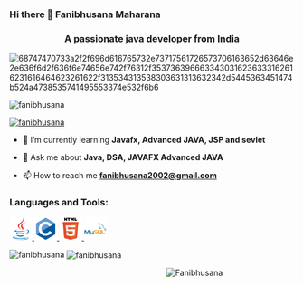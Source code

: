 ### Hi there 👋 Fanibhusana  Maharana

<h3 align="center">A passionate java developer from India</h3>

![68747470733a2f2f696d616765732e73717561726573706163652d63646e2e636f6d2f636f6e74656e742f76312f3537363966633430316236333162616231616464623261622f313534313538303631313632342d5445363451474b524a4738535741495553374e532f6b6](https://user-images.githubusercontent.com/125716338/229711039-af5c5827-846b-46b2-970c-50648245f1d6.gif)

<p align="left"> <img src="https://komarev.com/ghpvc/?username=fanibhusana&label=Profile%20views&color=0e75b6&style=flat" alt="fanibhusana" /> </p>

<p align="left"> <a href="https://github.com/ryo-ma/github-profile-trophy"><img src="https://github-profile-trophy.vercel.app/?username=fanibhusana" alt="fanibhusana" /></a> </p>

- 🌱 I’m currently learning **Javafx, Advanced JAVA, JSP and sevlet**

- 💬 Ask me about **Java, DSA, JAVAFX Advanced JAVA**

- 📫 How to reach me **fanibhusana2002@gmail.com**


<p align="left">

</p>

<h3 align="left">Languages and Tools:</h3>

<p align="left"> <a href="https://www.java.com" target="_blank" rel="noreferrer"> <img src="https://raw.githubusercontent.com/devicons/devicon/master/icons/java/java-original.svg" alt="java" width="40" height="40"/> </a><a href="https://www.cprogramming.com/" target="_blank" rel="noreferrer"> <img src="https://raw.githubusercontent.com/devicons/devicon/master/icons/c/c-original.svg" alt="c" width="40" height="40"/> </a> <a href="https://www.w3.org/html/" target="_blank" rel="noreferrer"> <img src="https://raw.githubusercontent.com/devicons/devicon/master/icons/html5/html5-original-wordmark.svg" alt="html5" width="40" height="40"/> </a>  <a href="https://www.mysql.com/" target="_blank" rel="noreferrer"> <img src="https://raw.githubusercontent.com/devicons/devicon/master/icons/mysql/mysql-original-wordmark.svg" alt="mysql" width="40" height="40"/> </a> </p>

<p><img align="left" src="https://github-readme-stats.vercel.app/api/top-langs?username=fanibhusana&show_icons=true&locale=en&layout=compact" alt="fanibhusana" /></p>

<p>&nbsp;<img align="center" src="https://github-readme-stats.vercel.app/api?username=fanibhusana&show_icons=true&locale=en" alt="fanibhusana" /></p>
<p><img align="right" style="width:45%" src="https://github-readme-streak-stats.herokuapp.com/?user=Fanibhusana&" alt="Fanibhusana" /></p>

